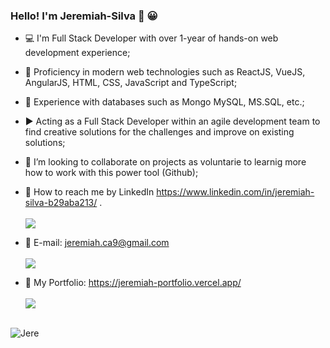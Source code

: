 ### Hello! I'm Jeremiah-Silva 👋 😀

- :computer: I'm Full Stack Developer with over 1-year of hands-on web development experience;
- :iphone: Proficiency in modern web technologies such as ReactJS, VueJS, AngularJS, HTML, CSS, JavaScript and TypeScript;
- :file_folder: Experience with databases such as Mongo MySQL, MS.SQL, etc.;
- :arrow_forward: Acting as a Full Stack Developer within an agile development team to find creative solutions for the challenges and improve on existing solutions;
- :eyes: I’m looking to collaborate on projects as voluntarie to learnig more how to work with this power tool (Github);
- :link: How to reach me by LinkedIn https://www.linkedin.com/in/jeremiah-silva-b29aba213/ .<br></br>
<a href="https://www.linkedin.com/in/jeremiah-silva-b29aba213/" target="_blank"><img src="https://img.shields.io/badge/-LinkedIn-%230077B5?style=for-the-badge&logo=linkedin&logoColor=white" target="_blank"></a>

- :link: E-mail: jeremiah.ca9@gmail.com <br></br>
<a href = "mailto:jeremiah.ca9@gmail.com"><img src="https://img.shields.io/badge/-Gmail-%23333?style=for-the-badge&logo=gmail&logoColor=white" target="_blank"></a><b></b>

- :link: My Portfolio: https://jeremiah-portfolio.vercel.app/<br></br>
<a href="https://jeremiah-portfolio.vercel.app/" target="_blank"><img src="https://img.shields.io/badge/-Portf%C3%B3lio-brown?style=for-the-badge&logo=true" target="_blank"></a><br></br>




<!-- <h2>:blue_car: <a href="https://jeremiah-portfolio.vercel.app/"> Portfolio </a></h2> -->



![Jere](https://user-images.githubusercontent.com/108309798/183326549-3aa58c91-1783-4763-ad2f-36007915bf11.svg)

<!---
Jeremiah-Silva/Jeremiah-Silva is a ✨ special ✨ repository because its `README.md` (this file) appears on your GitHub profile.
You can click the Preview link to take a look at your changes.
--->
